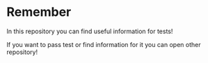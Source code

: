 # Remember
In this repository you can find useful information for tests!

If you want to pass test or find information for it you can open other repository!
